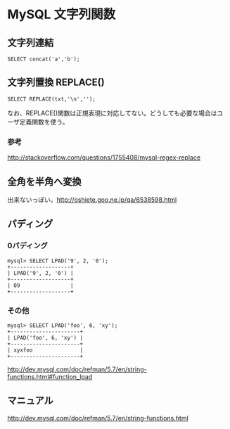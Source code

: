 ﻿# MySQL 文字列関数

## 文字列連結

```clike
SELECT concat('a','b');
```

## 文字列置換 REPLACE()

```clike
SELECT REPLACE(txt,'\n','');
```

なお、REPLACE()関数は正規表現に対応してない。どうしても必要な場合はユーザ定義関数を使う。

### 参考
http://stackoverflow.com/questions/1755408/mysql-regex-replace

## 全角を半角へ変換
出来ないっぽい。http://oshiete.goo.ne.jp/qa/6538598.html

## パディング
### 0パディング

```clike
mysql> SELECT LPAD('9', 2, '0');
+-------------------+
| LPAD('9', 2, '0') |
+-------------------+
| 09                |
+-------------------+
```

### その他

```clike
mysql> SELECT LPAD('foo', 6, 'xy');
+----------------------+
| LPAD('foo', 6, 'xy') |
+----------------------+
| xyxfoo               |
+----------------------+
```

http://dev.mysql.com/doc/refman/5.7/en/string-functions.html#function_lpad

## マニュアル
http://dev.mysql.com/doc/refman/5.7/en/string-functions.html
